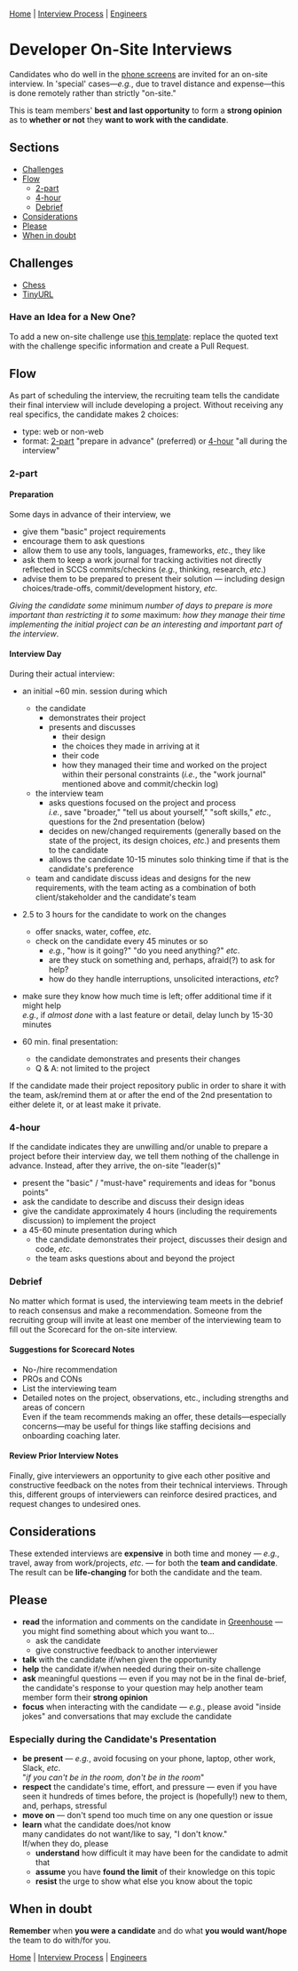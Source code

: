 [Home](../../../README.md)           |
[Interview Process](../../README.md) |
[Engineers](../README.md)

# Developer On-Site Interviews

Candidates who do well in the [phone screens](../README.md) are invited for an on-site interview. In 'special' cases&mdash;_e.g._, due to travel distance and expense&mdash;this is done remotely rather than strictly "on-site."

This is team members' **best and last opportunity** to form a **strong opinion** as to
**whether or not** they **want to work with the candidate**.

## Sections

- [Challenges](#challenges)
- [Flow](#flow)
  - [2-part](#2-part)
  - [4-hour](#4-hour)
  - [Debrief](#debrief)
- [Considerations](#considerations)
- [Please](#please)
- [When in doubt](#when-in-doubt)

## Challenges

- [Chess](chess.md)
- [TinyURL](tiny-url-challenge.md)

### Have an Idea for a New One?

To add a new on-site challenge use [this template](challenge.template.md): replace the quoted text with the challenge specific information and create a Pull Request.

## Flow

As part of scheduling the interview, the recruiting team tells the candidate their final interview will include developing a project. Without receiving any real specifics, the candidate makes 2 choices:

- type: web or non-web
- format: [2-part](#2-part) "prepare in advance" (preferred) or [4-hour](#4-hour) "all during the interview"

### 2-part

#### Preparation

Some days in advance of their interview, we

- give them "basic" project requirements
- encourage them to ask questions
- allow them to use any tools, languages, frameworks, _etc_., they like
- ask them to keep a work journal for tracking activities not directly reflected in SCCS commits/checkins (_e.g._, thinking, research, _etc_.)
- advise them to be prepared to present their solution &mdash; including design choices/trade-offs, commit/development history, _etc._

_Giving the candidate some_ minimum _number of days to prepare is more important than restricting it to some_ maximum: _how they manage their time implementing the initial project can be an interesting and important part of the interview_.

#### Interview Day

During their actual interview:

- an initial ~60 min. session during which
  - the candidate
     - demonstrates their project
     - presents and discusses
         - their design
         - the choices they made in arriving at it
         - their code
         - how they managed their time and worked on the project within their personal constraints (_i.e._, the "work journal" mentioned above and commit/checkin log)
  - the interview team
     - asks questions focused on the project and process  
         _i.e._, save "broader," "tell us about yourself," "soft skills," _etc_., questions for the 2nd presentation (below)
     - decides on new/changed requirements (generally based on the state of the project, its design choices, _etc_.) and presents them to the candidate
     - allows the candidate 10-15 minutes solo thinking time if that is the candidate's preference
   - team and candidate discuss ideas and designs for the new requirements, with the team acting as a combination of both client/stakeholder and the candidate's team

- 2.5 to 3 hours for the candidate to work on the changes

  - offer snacks, water, coffee, _etc._
  - check on the candidate every 45 minutes or so
     - _e.g._, "how is it going?" "do you need anything?" _etc_.
     - are they stuck on something and, perhaps, afraid(?) to ask for help?
     - how do they handle interruptions, unsolicited interactions, _etc_?
 - make sure they know how much time is left; offer additional time if it might help  
     _e.g._, if _almost done_ with a last feature or detail, delay lunch by 15-30 minutes

- 60 min. final presentation:
  - the candidate demonstrates and presents their changes
  - Q & A: not limited to the project

If the candidate made their project repository public in order to share it with the team, ask/remind them at or after the end of the 2nd presentation to either delete it, or at least make it private.

### 4-hour

If the candidate indicates they are unwilling and/or unable to prepare a project before their interview day, we tell them nothing of the challenge in advance. Instead, after they arrive, the on-site "leader(s)"

- present the "basic" / "must-have" requirements and ideas for "bonus points"
- ask the candidate to describe and discuss their design ideas
- give the candidate approximately 4 hours (including the requirements discussion) to implement the project
- a 45-60 minute presentation during which
  - the candidate demonstrates their project, discusses their design and code, _etc_.
  - the team asks questions about and beyond the project

### Debrief

No matter which format is used, the interviewing team meets in the debrief to reach consensus and make a recommendation. Someone from the recruiting group will invite at least one member of the interviewing team to fill out the Scorecard for the on-site interview.

#### Suggestions for Scorecard Notes

- No-/hire recommendation
- PROs and CONs
- List the interviewing team
- Detailed notes on the project, observations, etc., including strengths and areas of concern  
  Even if the team recommends making an offer, these details&mdash;especially concerns&mdash;may be useful for things like staffing decisions and onboarding coaching later.

#### Review Prior Interview Notes

Finally, give interviewers an opportunity to give each other positive and constructive feedback on the notes from their technical interviews. Through this, different groups of interviewers can reinforce desired practices, and request changes to undesired ones.

## Considerations

These extended interviews are **expensive** in both time and money &mdash; _e.g._, travel, away from work/projects, _etc_. &mdash;
for both the **team and candidate**. The result can be **life-changing** for both the candidate and the team.

## Please

- **read** the information and comments on the candidate in [Greenhouse](https://app.greenhouse.io) &mdash; you might find something about which you want to&hellip;
  - ask the candidate
  - give constructive feedback to another interviewer
- **talk** with the candidate if/when given the opportunity
- **help** the candidate if/when needed during their on-site challenge
- **ask** meaningful questions &mdash; even if you may not be in the final de-brief, the candidate's response to your question
  may help another team member form their **strong opinion**
- **focus** when interacting with the candidate &mdash; _e.g._, please avoid "inside jokes" and conversations that may
  exclude the candidate

### Especially during the Candidate's Presentation

- **be present** &mdash; _e.g._, avoid focusing on your phone, laptop, other work, Slack, _etc_.  
  "_if you can't be in the room, don't be in the room_"
- **respect** the candidate's time, effort, and pressure &mdash; even if you have seen it hundreds of times before,
the project is (hopefully!) new to them, and, perhaps, stressful
- **move on** &mdash; don't spend too much time on any one question or issue
- **learn** what the candidate does/not know  
  many candidates do not want/like to say, "I don't know."  
  If/when they do, please
  - **understand** how difficult it may have been for the candidate to admit that
  - **assume** you have **found the limit** of their knowledge on this topic
  - **resist** the urge to show what else you know about the topic

## When in doubt

**Remember** when **you were a candidate** and do what **you would want/hope** the team to do with/for you.


[Home](../../../README.md)           |
[Interview Process](../../README.md) |
[Engineers](../README.md)
